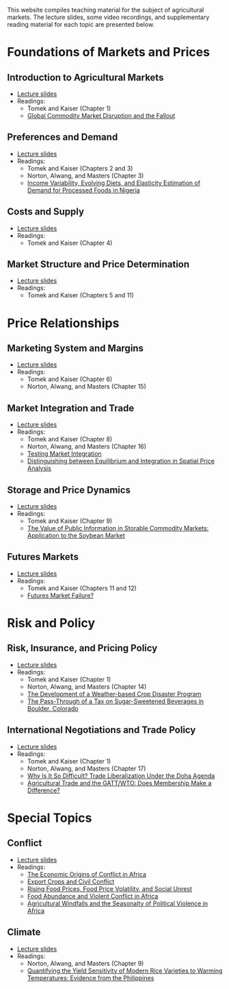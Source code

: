 This website compiles teaching material for the subject of agricultural markets. The lecture slides, some video recordings, and supplementary reading material for each topic are presented below.

# Foundations of Markets and Prices

## Introduction to Agricultural Markets
- [Lecture slides](https://davidubilava.com/agmarkets_slides/01-Intro.html)
- Readings:
  * Tomek and Kaiser (Chapter 1)
  * [Global Commodity Market Disruption and the Fallout](https://doi.org/10.1111/1467-8489.12497)

## Preferences and Demand
- [Lecture slides](https://davidubilava.com/agmarkets_slides/02-Demand.html)
- Readings:
  * Tomek and Kaiser (Chapters 2 and 3)
  * Norton, Alwang, and Masters (Chapter 3)
  * [Income Variability, Evolving Diets, and Elasticity Estimation of Demand for Processed Foods in Nigeria](https://doi.org/10.1111/ajae.12139)

## Costs and Supply
- [Lecture slides](https://davidubilava.com/agmarkets_slides/03-Supply.html)
- Readings:
  * Tomek and Kaiser (Chapter 4)

## Market Structure and Price Determination
- [Lecture slides](https://davidubilava.com/agmarkets_slides/04-Prices.html)
- Readings:
  * Tomek and Kaiser (Chapters 5 and 11)

# Price Relationships

## Marketing System and Margins

- [Lecture slides](https://davidubilava.com/agmarkets_slides/05-Vertical.html)
- Readings:
  * Tomek and Kaiser (Chapter 6)
  * Norton, Alwang, and Masters (Chapter 15)

## Market Integration and Trade

- [Lecture slides](https://davidubilava.com/agmarkets_slides/06-Spatial.html)
- Readings:
  * Tomek and Kaiser (Chapter 8)
  * Norton, Alwang, and Masters (Chapter 16)
  * [Testing Market Integration](https://doi.org/10.2307/1241654)
  * [Distinguishing between Equilibrium and Integration in Spatial Price Analysis](https://doi.org/10.1111/1467-8276.00298)


## Storage and Price Dynamics

- [Lecture slides](https://davidubilava.com/agmarkets_slides/07-Temporal.html)
- Readings:
  * Tomek and Kaiser (Chapter 9)
  * [The Value of Public Information in Storable Commodity Markets: Application to the Soybean Market](https://doi.org/10.1002/ajae.12013)

## Futures Markets

- [Lecture slides](https://davidubilava.com/agmarkets_slides/08-Futures.html)
- Readings:
  * Tomek and Kaiser (Chapters 11 and 12)
  * [Futures Market Failure?](https://doi.org/10.1093/ajae/aau067)

# Risk and Policy

## Risk, Insurance, and Pricing Policy

- [Lecture slides](https://davidubilava.com/agmarkets_slides/09-Risk.html)
- Readings:
  * Tomek and Kaiser (Chapter 1)
  * Norton, Alwang, and Masters (Chapter 14)
  * [The Development of a Weather-based Crop Disaster Program](https://doi.org/10.1093/ajae/aaz021)
  * [The Pass-Through of a Tax on Sugar-Sweetened Beverages in Boulder, Colorado](https://doi.org/10.1111/ajae.12191)

## International Negotiations and Trade Policy

- [Lecture slides](https://davidubilava.com/agmarkets_slides/10-TradePolicy.html)
- Readings:
  * Tomek and Kaiser (Chapter 1)
  * Norton, Alwang, and Masters (Chapter 17)
  * [Why Is It So Difficult? Trade Liberalization Under the Doha Agenda](https://doi.org/10.1093/oxrep/grm026)
  * [Agricultural Trade and the GATT/WTO: Does Membership Make a Difference?](https://doi.org/10.1093/ajae/aar087)

# Special Topics

## Conflict

- [Lecture slides](https://davidubilava.com/agmarkets_slides/11-Conflict.html)
- Readings:
  * [The Economic Origins of Conflict in Africa](https://doi.org/10.1086/709993)
  * [Export Crops and Civil Conflict](https://doi.org/10.1093/jeea/jvz025)
  * [Rising Food Prices, Food Price Volatility, and Social Unrest](https://doi.org/10.1093/ajae/aau038)
  * [Food Abundance and Violent Conflict in Africa](https://doi.org/10.1093/ajae/aax106)
  * [Agricultural Windfalls and the Seasonalty of Political Violence in Africa](https://doi.org/10.1111/ajae.12364)

## Climate

- [Lecture slides](https://davidubilava.com/agmarkets_slides/12-Climate.html)
- Readings:
  * Norton, Alwang, and Masters (Chapter 9)
  * [Quantifying the Yield Sensitivity of Modern Rice Varieties to Warming Temperatures: Evidence from the Philippines](https://doi.org/10.1111/ajae.12210)

